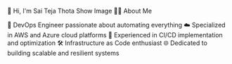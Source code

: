👋 Hi, I'm Sai Teja Thota
Show Image
👨‍💻 About Me

🚀 DevOps Engineer passionate about automating everything
☁️ Specialized in AWS and Azure cloud platforms
🔄 Experienced in CI/CD implementation and optimization
🛠️ Infrastructure as Code enthusiast
🌐 Dedicated to building scalable and resilient systems
